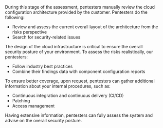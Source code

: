 During this stage of the assessment, pentesters manually review the cloud configuration architecture provided by the customer. Pentesters do the following:

- Review and assess the current overall layout of the architecture from the risks perspective
- Search for security-related issues

The design of the cloud infrastructure is critical to ensure the overall security posture of your environment. To assess the risks realistically, our pentesters:

- Follow industry best practices
- Combine their findings data with component configuration reports

To ensure better coverage, upon request, pentesters can gather additional information about your internal procedures, such as:

- Continuous integration and continuous delivery (CI/CD)
- Patching
- Access management

Having extensive information, pentesters can fully assess the system and advise on the overall security posture.